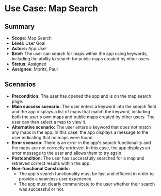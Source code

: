 # Use Case: Map Search

## Summary

- **Scope:** Map Search
- **Level:** User Goal
- **Actors:** App User
- **Brief:** The user can search for maps within the app using keywords, including the ability to search for public maps created by other users.
- **Status:** Assigned
- **Assignee:** Moritz, Paul

## Scenarios

- **Precondition:**
  The user has opened the app and is on the map search page.
- **Main success scenario:**
  The user enters a keyword into the search field and the app displays a list of maps that match the keyword, including both the user's own maps and public maps created by other users.
  The user can then select a map to view it.
- **Alternative scenario:**
  The user enters a keyword that does not match any maps in the app.
  In this case, the app displays a message to the user indicating that no maps were found.
- **Error scenario:**
  There is an error in the app's search functionality and the maps are not correctly retrieved.
  In this case, the app displays an error message to the user and allows them to try again.
- **Postcondition:**
  The user has successfully searched for a map and retrieved correct results within the app.
- **Non-functional Constraints:**
  - The app's search functionality must be fast and efficient in order to provide a seamless user experience.
  - The app must clearly communicate to the user whether their search was successful or not.
